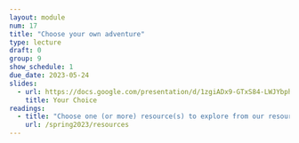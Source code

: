 ```yaml
---
layout: module
num: 17
title: "Choose your own adventure"
type: lecture
draft: 0
group: 9
show_schedule: 1
due_date: 2023-05-24
slides:
  - url: https://docs.google.com/presentation/d/1zgiADx9-GTxS84-LWJYbphzaVXO_eWwllCa_s98i5ls/edit?usp=sharing
    title: Your Choice
readings:
  - title: "Choose one (or more) resource(s) to explore from our resource page"
    url: /spring2023/resources
---    
```

